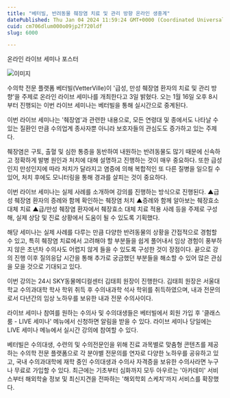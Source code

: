 ```yaml
---
title: "베터빌, 반려동물 췌장염 치료 및 관리 방향 온라인 생중계"
datePublished: Thu Jan 04 2024 11:59:24 GMT+0000 (Coordinated Universal Time)
cuid: cm706dlum000o09jp2f720ldf
slug: 6000

---
```



온라인 라이브 세미나 포스터

![이미지](https://cdn.hashnode.com/res/hashnode/image/upload/v1739259797185/9c082d7b-bdf6-4b22-ab32-49148332954c.jpeg)

수의학 전문 플랫폼 베터빌(VetterVille)이 '급성, 만성 췌장염 환자의 치료 및 관리 방향'을 주제로 온라인 라이브 세미나를 개최한다고 3일 밝혔다. 오는 1월 16일 오후 8시부터 진행되는 이번 라이브 세미나는 베터빌을 통해 실시간으로 중계된다.

이번 라이브 세미나는 '췌장염'과 관련한 내용으로, 모든 연령대 및 종에서도 나타날 수 있는 질환인 만큼 수의업계 종사자뿐 아니라 보호자들의 관심도도 증가하고 있는 주제다.

췌장염은 구토, 출혈 및 심한 통증을 동반하여 내원하는 반려동물도 많기 때문에 신속하고 정확하게 발병 원인과 처치에 대해 설명하고 진행하는 것이 매우 중요하다. 또한 급성인지 만성인지에 따라 처치가 달라지고 염증에 의해 복합적인 또 다른 질병을 일으킬 수 있어, 처치 후에도 모니터링을 통해 경과를 살피는 것이 중요하다.

이번 라이브 세미나는 실제 사례를 소개하며 강의를 진행하는 방식으로 진행된다. ▲급성 췌장염 환자의 증례와 함께 확인하는 췌장염 처치 ▲증례와 함께 알아보는 췌장효소 대체 치료 ▲급/만성 췌장염 환자에서 췌장효소 대체 치료 적용 사례 등을 주제로 구성해, 실제 상담 및 진료 상황에서 도움이 될 수 있도록 기획했다.

해당 세미나는 실제 사례를 다루는 만큼 다양한 반려동물의 상황을 간접적으로 경험할 수 있고, 특히 췌장염 치료에서 고려해야 할 부분들을 쉽게 풀어내서 임상 경험이 풍부하지 않은 초년차 수의사도 어렵지 않게 들을 수 있도록 구성한 것이 장점이다. 끝으로 강의 진행 이후 질의응답 시간을 통해 추가로 궁금했던 부분들을 해소할 수 있어 많은 관심을 모을 것으로 기대되고 있다.

이번 강의는 24시 SKY동물메디컬센터 김태희 원장이 진행한다. 김태희 원장은 서울대학교 수의과대학 학사 학위 취득 후 수의내과학 석사 학위를 취득하였으며, 내과 전문의로서 다년간의 임상 노하우를 보유한 내과 전문 수의사이다.

라이브 세미나 참여를 원하는 수의사 및 수의대생들은 베터빌에서 회원 가입 후 '클래스룸 - LIVE 세미나' 메뉴에서 신청하면 알림을 받을 수 있다. 라이브 세미나 당일에는 LIVE 세미나 메뉴에서 실시간 강의에 참여할 수 있다.

베터빌은 수의대생, 수련의 및 수의전문인을 위해 진료 과목별로 맞춤형 콘텐츠를 제공하는 수의학 전문 플랫폼으로 각 분야별 전문의를 연자로 다양한 노하우를 공유하고 있고, 국내 수의과대학에 재학 중인 수의대생과 수의사 자격증을 보유한 수의사라면 누구나 무료로 가입할 수 있다. 최근에는 기초부터 심화까지 모두 아우르는 '아카데미' 서비스부터 해외학술 정보 및 최신지견을 전파하는 '해외학회 스케치'까지 서비스를 확장했다.